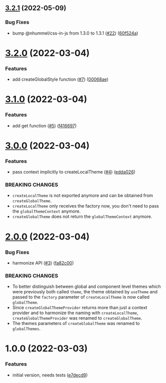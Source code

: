 ## [3.2.1](https://github.com/strangedev/styled-components-theming/compare/3.2.0...3.2.1) (2022-05-09)


### Bug Fixes

* bump @nhummel/css-in-js from 1.3.0 to 1.3.1 ([#22](https://github.com/strangedev/styled-components-theming/issues/22)) ([60f524a](https://github.com/strangedev/styled-components-theming/commit/60f524aeccc604882a135afb9a9375431c463802))

# [3.2.0](https://github.com/strangedev/styled-components-theming/compare/3.1.0...3.2.0) (2022-03-04)


### Features

* add createGlobalStyle function ([#7](https://github.com/strangedev/styled-components-theming/issues/7)) ([00068ae](https://github.com/strangedev/styled-components-theming/commit/00068aef71794f004162ee2bc495e9b9e026fda1))

# [3.1.0](https://github.com/strangedev/styled-components-theming/compare/3.0.0...3.1.0) (2022-03-04)


### Features

* add get function ([#5](https://github.com/strangedev/styled-components-theming/issues/5)) ([f416697](https://github.com/strangedev/styled-components-theming/commit/f416697fe7cc45433710fee5f31815777ae49892))

# [3.0.0](https://github.com/strangedev/styled-components-theming/compare/2.0.0...3.0.0) (2022-03-04)


### Features

* pass context implicitly to createLocalTheme ([#4](https://github.com/strangedev/styled-components-theming/issues/4)) ([edda026](https://github.com/strangedev/styled-components-theming/commit/edda026c1373599d577284209cd23af715a1e822))


### BREAKING CHANGES

* `createLocalTheme` is not exported anymore and can be
obtained from `createGlobalTheme`.
* `createLocalTheme` only receives the factory now, you
don't need to pass the `globalThemeContext` anymore.
* `createGlobalTheme` does not return the
`globalThemeContext` anymore.

# [2.0.0](https://github.com/strangedev/styled-components-theming/compare/1.1.0...2.0.0) (2022-03-04)


### Bug Fixes

* harmonize API ([#3](https://github.com/strangedev/styled-components-theming/issues/3)) ([fa82c00](https://github.com/strangedev/styled-components-theming/commit/fa82c00cd7616dcebf724d8e8496df21758aa10f))


### BREAKING CHANGES

* To better distinguish between global and component level themes which were previously both called `theme`, the theme obtained by `useTheme` and passed to the `factory` parameter of `createLocalTheme` is now called `globalTheme`.
* Since `createGlobalThemeProvider` returns more than just a context provider and to harmonize the naming with `createLocalTheme`, `createGlobalThemeProvider` was renamed to `createGlobalTheme`.
* The themes parameters of `createGlobalTheme` was renamed to `globalThemes`.


# 1.0.0 (2022-03-03)


### Features

* initial version, needs tests ([e7decd9](https://github.com/strangedev/styled-components-theming/commit/e7decd95febc2ce15c26b38f7b2de21fe30b227b))
